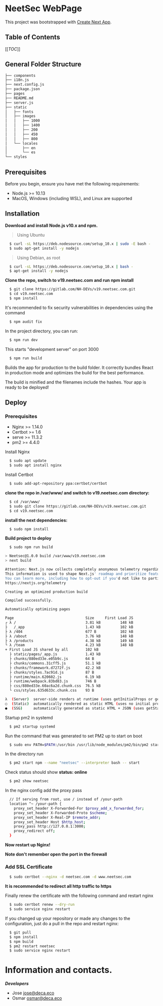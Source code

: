# NeetSec WebPage

This project was bootstrapped with [Create Next App](https://github.com/vercel/next.js#readme).

## Table of Contents

[[_TOC_]] 

## General Folder Structure

```sh
├── components
├── i18n.js
├── next.config.js
├── package.json
├── pages
├── README.md
├── server.js
├── static
│   ├── fonts
│   ├── images
│   │   ├── 1000
│   │   ├── 1400
│   │   ├── 200
│   │   ├── 450
│   │   ├── 800
│   └── locales
│       ├── en
│       └── es
└── styles
```

## Prerequisites

Before you begin, ensure you have met the following requirements:

* Node.js >= 10.13
* MacOS, Windows (including WSL), and Linux are supported

## Installation

**Download and install Node.js v10.x and npm.**

> Using Ubuntu

```sh
  $ curl -sL https://deb.nodesource.com/setup_10.x | sudo -E bash -
  $ sudo apt-get install -y nodejs
```
> Using Debian, as root

```sh
  $ curl -sL https://deb.nodesource.com/setup_10.x | bash - 
  $ apt-get install -y nodejs
```

**Clone the repo, switch to v19.neetsec.com and run npm install**

```sh
  $ git clone https://gitlab.com/NH-DEVs/v19.neetsec.com.git
  $ cd v19.neetsec.com
  $ npm install
```

It's recommended to fix security vulnerabilities in dependencies using the command

```sh
  $ npm audit fix
```

In the project directory, you can run:

```sh
  $ npm run dev
```

This starts "development server" on port 3000

```sh
  $ npm run build
``` 

Builds the app for production to the build folder.
It correctly bundles React in production mode and optimizes the build for the best performance.

The build is minified and the filenames include the hashes.
Your app is ready to be deployed!

## Deploy

### Prerequisites

* Nginx >= 1.14.0
* Certbot >= 1.6
* serve >= 11.3.2
* pm2 >= 4.4.0

Install Nginx 

```sh
  $ sudo apt update
  $ sudo apt install nginx
``` 

Install Certbot

```sh
  $ sudo add-apt-repository ppa:certbot/certbot 
```

**clone the repo in /var/www/ and switch to v19.neetsec.com directory:**

```sh
  $ cd /var/www/
  $ sudo git clone https://gitlab.com/NH-DEVs/v19.neetsec.com.git
  $ cd v19.neetsec.com
```

**install the next dependencies:**

```sh
  $ sudo npm install
```

**Build project to deploy**

```sh
  $ sudo npm run build
```

```sh
> Neetsec@1.0.0 build /var/www/v19.neetsec.com
> next build

Attention: Next.js now collects completely anonymous telemetry regarding usage.
This information is used to shape Next.js' roadmap and prioritize features.
You can learn more, including how to opt-out if you'd not like to participate in this anonymous program, by visiting the following URL:
https://nextjs.org/telemetry

Creating an optimized production build  

Compiled successfully.

Automatically optimizing pages  

Page                                 Size     First Load JS
┌ λ /                                3.81 kB         148 kB
├   /_app                            1.43 kB         102 kB
├ λ /404                             677 B           102 kB
├ λ /about                           3.76 kB         148 kB
├ λ /products                        4.38 kB         149 kB
└ λ /team                            4.23 kB         148 kB
+ First Load JS shared by all        102 kB
  ├ static/pages/_app.js             1.43 kB
  ├ chunks/880ed33e.e05b9c.js        64 B
  ├ chunks/commons.31cff5.js         51.1 kB
  ├ chunks/framework.d7272f.js       42.2 kB
  ├ chunks/styles.7ac91d.js          87 B
  ├ runtime/main.620602.js           6.19 kB
  ├ runtime/webpack.83bd83.js        746 B
  ├ css/880ed33e.60ac6a2d.chunk.css  76.5 kB
  └ css/styles.635d633c.chunk.css    93 B

λ  (Server)  server-side renders at runtime (uses getInitialProps or getServerSideProps)
○  (Static)  automatically rendered as static HTML (uses no initial props)
●  (SSG)     automatically generated as static HTML + JSON (uses getStaticProps)
```

Startup pm2 in systemd 

```sh 
  $ pm2 startup systemd
```

Run the command that was generated to set PM2 up to start on boot

```sh 
  $ sudo env PATH=$PATH:/usr/bin /usr/lib/node_modules/pm2/bin/pm2 startup systemd -u your-username --hp /home/your-username
```

In the directory run 

```sh 
  $ pm2 start npm --name "neetsec" --interpreter bash -- start
```

Check status should show **status: online**

```sh 
  $ pm2 show neetsec
```

In the nginx config add the proxy pass

```sh
  // If serving from root, use / instead of /your-path
  location ^~ /your-path {
    proxy_set_header X-Forwarded-For $proxy_add_x_forwarded_for;
    proxy_set_header X-Forwarded-Proto $scheme;
    proxy_set_header X-Real-IP $remote_addr;
    proxy_set_header Host $http_host;
    proxy_pass http://127.0.0.1:3000;
    proxy_redirect off;
  }
```

**Now restart up Nginx!**

**Note don't remember open the port in the firewall**

### Add SSL Certificate

```sh
  $ sudo certbot --nginx -d neetsec.com -d www.neetsec.com
```

**It is recommended to redirect all http traffic to https**


Finally renew the certificate with the following command and restart nginx

```sh
  $ sudo certbot renew --dry-run
  $ sudo service nginx restart
```

If you changed up your repository or made any changes to the configuration, just do a pull in the repo and restart nginx:

```sh
  $ git pull
  $ npm install 
  $ npm build
  $ pm2 restart neetsec
  $ sudo service nginx restart
```

# Information and contacts.

***Developers***
- Jose [jose@deca.eco](mailto:jose@deca.eco)
- Osmar [osmar@deca.eco](mailto:osmar@deca.eco)